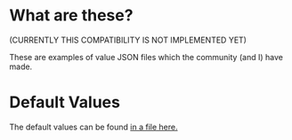 What are these?
================

(CURRENTLY THIS COMPATIBILITY IS NOT IMPLEMENTED YET)


These are examples of value JSON files which the community (and I) have made.


Default Values
================

The default values can be found [in a file here.](https://github.com/Minecraft-API/UniversalValue/blob/master/json_value_examples/default.json)
